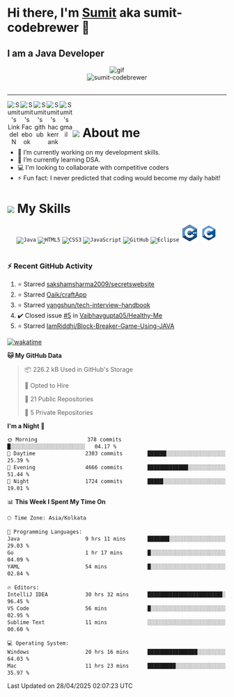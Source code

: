 # Hi there, I'm [Sumit](https://github.com/sumit-codebrewer) aka sumit-codebrewer 👋

## I am a Java Developer 



<div align="center">
<img src="https://media.tenor.com/images/dc545e5a0f93c9b2bf1d4f0af54ebbff/tenor.gif" height="360px" width="480px" alt="gif">
</div>

<div align="center">
    <img src="https://komarev.com/ghpvc/?username=sumit-codebrewer&label=Profile%20views&color=0e75b6&style=flat"
        alt="sumit-codebrewer" />
</div>
<br>
<hr>
<div align="center">
<a href="https://www.linkedin.com/in/sumit-chutani-aab427190/">
        <img align="left" alt="Sumit's LinkdeIN" width="30px"
            src="https://img.icons8.com/external-justicon-lineal-color-justicon/64/000000/external-linkedin-social-media-justicon-lineal-color-justicon.png"
               draggable="false"/> 
    </a>
    <a href="https://www.facebook.com/profile.php?id=100010039817675">
        <img align="left" alt="Sumit's Facebook" width="30px"
            src="https://img.icons8.com/external-justicon-flat-justicon/64/000000/external-facebook-social-media-justicon-flat-justicon.png" draggable="false" />
    </a>
    <a href="https://github.com/sumit-codebrewer">
        <img align="left" alt="Sumit's github" width="30px" src="https://img.icons8.com/material-outlined/24/000000/github.png"
            draggable="false" />
    </a>
    <a href="https://www.hackerrank.com/sumitengineer23">
        <img align="left" alt="Sumit's hackerrank" width="30px"
            src="https://assets.brandfolder.com/y9ol94wb/v/331198/view@2x.png?v=1591971279" draggable="false" />
    </a>
    <a href="sumitchutani50@gmail.com">
        <img align="left" alt="Sumit's gmail" width="30px" src="https://img.icons8.com/color/48/000000/gmail-new.png"
            draggable="false" />
    </a>
</div>
<br />

# <img src="https://media1.giphy.com/media/iddm3qLpC8x3djZDSm/200.webp?cid=ecf05e4730jh2hoort3c620k8r70w7m8izhnuysz16mr4n1x&rid=200.webp&ct=g" width="30" draggable="false"> About me


- 🔭 I’m currently working on my development skills.
- 🌱 I’m currently learning DSA.
- 💻 I'm looking to collaborate with competitive coders
- ⚡ Fun fact: I never predicted that coding would become my daily habit!

##

# <img src="https://media.giphy.com/media/WUlplcMpOCEmTGBtBW/giphy.gif" width="50"> My Skills

<div align="center">
<code><img alt="Java" height="40px" width="40px" src="https://raw.githubusercontent.com/tomchen/stack-icons/master/logos/java.svg" title="Java"/></code>
<code><img alt="HTML5" height="40px" width="40px" src="https://raw.githubusercontent.com/tomchen/stack-icons/master/logos/html-5.svg" title="HTML5"/></code>
<code><img alt="CSS3" height="40px" width="40px" src="https://raw.githubusercontent.com/tomchen/stack-icons/master/logos/css-3.svg" title="CSS3"/></code>
<code><img alt="JavaScript" height="40px" width="40px" src="https://raw.githubusercontent.com/tomchen/stack-icons/master/logos/bootstrap.svg" title="Bootstrap"/></code>
<code><img alt="GitHub" height="40px" width="40px" src="https://raw.githubusercontent.com/tomchen/stack-icons/master/logos/github-icon.svg" 
title="GitHub"/></code>
<code><img alt="Eclipse" height="40px" width="40px" src="https://raw.githubusercontent.com/tomchen/stack-icons/master/logos/eclipse.svg" 
title="Eclipse"/></code>
<code><img alt="C++" height="40px" width="40px" src="https://raw.githubusercontent.com/github/explore/80688e429a7d4ef2fca1e82350fe8e3517d3494d/topics/cpp/cpp.png" title="C++"/></code>
<code><img alt="C" height="40px" width="40px" src="https://raw.githubusercontent.com/github/explore/80688e429a7d4ef2fca1e82350fe8e3517d3494d/topics/c/c.png" title="C"/></code>

<br/>
<br/>

 </div>

### ⚡ Recent GitHub Activity
    
<!--RECENT_ACTIVITY:start-->
1. ⭐ Starred [sakshamsharma2009/secretswebsite](https://github.com/sakshamsharma2009/secretswebsite)
2. ⭐ Starred [Oaik/craftApp](https://github.com/Oaik/craftApp)
3. ⭐ Starred [yangshun/tech-interview-handbook](https://github.com/yangshun/tech-interview-handbook)
4. ✔️ Closed issue [#5](https://github.com/Vaibhavgupta05/Healthy-Me/issues/5) in [Vaibhavgupta05/Healthy-Me](https://github.com/Vaibhavgupta05/Healthy-Me)
5. ⭐ Starred [IamRiddhi/Block-Breaker-Game-Using-JAVA](https://github.com/IamRiddhi/Block-Breaker-Game-Using-JAVA)
<!--RECENT_ACTIVITY:end-->

[![wakatime](https://wakatime.com/badge/user/b9df6102-292d-4e04-8c49-0347a58ded19.svg)](https://wakatime.com/@b9df6102-292d-4e04-8c49-0347a58ded19)
<!--START_SECTION:waka-->
**🐱 My GitHub Data** 

> 📦 226.2 kB Used in GitHub's Storage 
 > 
> 💼 Opted to Hire
 > 
> 📜 21 Public Repositories 
 > 
> 🔑 5 Private Repositories 
 > 
**I'm a Night 🦉** 

```text
🌞 Morning                378 commits         █░░░░░░░░░░░░░░░░░░░░░░░░   04.17 % 
🌆 Daytime                2303 commits        ██████░░░░░░░░░░░░░░░░░░░   25.39 % 
🌃 Evening                4666 commits        █████████████░░░░░░░░░░░░   51.44 % 
🌙 Night                  1724 commits        █████░░░░░░░░░░░░░░░░░░░░   19.01 % 
```


📊 **This Week I Spent My Time On** 

```text
🕑︎ Time Zone: Asia/Kolkata

💬 Programming Languages: 
Java                     9 hrs 11 mins       ███████░░░░░░░░░░░░░░░░░░   29.03 % 
Go                       1 hr 17 mins        █░░░░░░░░░░░░░░░░░░░░░░░░   04.09 % 
YAML                     54 mins             █░░░░░░░░░░░░░░░░░░░░░░░░   02.84 % 

🔥 Editors: 
IntelliJ IDEA            30 hrs 32 mins      ████████████████████████░   96.45 % 
VS Code                  56 mins             █░░░░░░░░░░░░░░░░░░░░░░░░   02.95 % 
Sublime Text             11 mins             ░░░░░░░░░░░░░░░░░░░░░░░░░   00.60 % 

💻 Operating System: 
Windows                  20 hrs 16 mins      ████████████████░░░░░░░░░   64.03 % 
Mac                      11 hrs 23 mins      █████████░░░░░░░░░░░░░░░░   35.97 % 
```


 Last Updated on 28/04/2025 02:07:23 UTC

</div>

